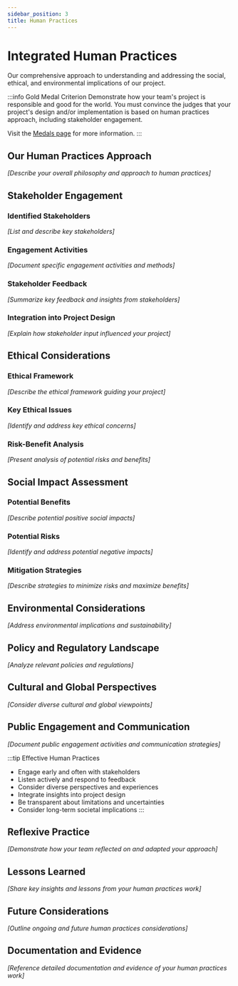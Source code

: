 ```yaml
---
sidebar_position: 3
title: Human Practices
---
```


# Integrated Human Practices

Our comprehensive approach to understanding and addressing the social, ethical, and environmental implications of our project.

:::info Gold Medal Criterion
Demonstrate how your team's project is responsible and good for the world. You must convince the judges that your project's design and/or implementation is based on human practices approach, including stakeholder engagement.

Visit the [Medals page](https://competition.igem.org/judging/medals) for more information.
:::

## Our Human Practices Approach

*[Describe your overall philosophy and approach to human practices]*

## Stakeholder Engagement

### Identified Stakeholders
*[List and describe key stakeholders]*

### Engagement Activities
*[Document specific engagement activities and methods]*

### Stakeholder Feedback
*[Summarize key feedback and insights from stakeholders]*

### Integration into Project Design
*[Explain how stakeholder input influenced your project]*

## Ethical Considerations

### Ethical Framework
*[Describe the ethical framework guiding your project]*

### Key Ethical Issues
*[Identify and address key ethical concerns]*

### Risk-Benefit Analysis
*[Present analysis of potential risks and benefits]*

## Social Impact Assessment

### Potential Benefits
*[Describe potential positive social impacts]*

### Potential Risks
*[Identify and address potential negative impacts]*

### Mitigation Strategies
*[Describe strategies to minimize risks and maximize benefits]*

## Environmental Considerations

*[Address environmental implications and sustainability]*

## Policy and Regulatory Landscape

*[Analyze relevant policies and regulations]*

## Cultural and Global Perspectives

*[Consider diverse cultural and global viewpoints]*

## Public Engagement and Communication

*[Document public engagement activities and communication strategies]*

:::tip Effective Human Practices
- Engage early and often with stakeholders
- Listen actively and respond to feedback
- Consider diverse perspectives and experiences
- Integrate insights into project design
- Be transparent about limitations and uncertainties
- Consider long-term societal implications
:::

## Reflexive Practice

*[Demonstrate how your team reflected on and adapted your approach]*

## Lessons Learned

*[Share key insights and lessons from your human practices work]*

## Future Considerations

*[Outline ongoing and future human practices considerations]*

## Documentation and Evidence

*[Reference detailed documentation and evidence of your human practices work]*